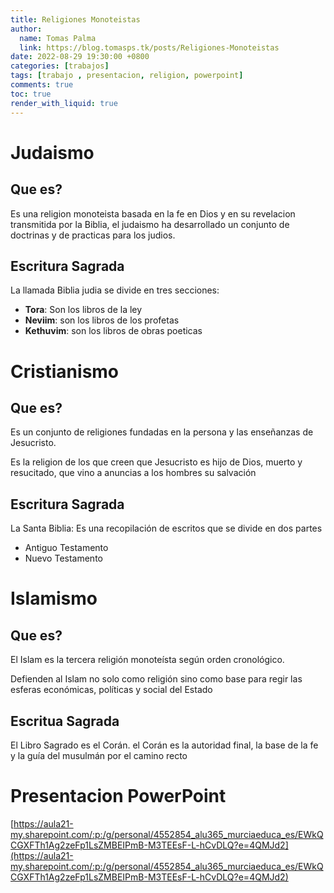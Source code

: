 ```yaml
---
title: Religiones Monoteistas
author:
  name: Tomas Palma
  link: https://blog.tomasps.tk/posts/Religiones-Monoteistas
date: 2022-08-29 19:30:00 +0800
categories: [trabajos]
tags: [trabajo , presentacion, religion, powerpoint]
comments: true
toc: true
render_with_liquid: true
---
```


# Judaismo

## Que es?
Es una religion monoteista basada en la fe en Dios y en su revelacion transmitida por la Biblia, el judaismo ha desarrollado un conjunto de doctrinas y de practicas para los judios.

## Escritura Sagrada
La llamada Biblia judia se divide en tres secciones:
- **Tora**: Son los libros de la ley
- **Neviim**: son los libros de los profetas
- **Kethuvim**: son los libros de obras poeticas

# Cristianismo

## Que es?
Es un conjunto de religiones fundadas en la persona y las enseñanzas de Jesucristo.

Es la religion de los que creen que Jesucristo es hijo de Dios, muerto y resucitado, que vino a anuncias a los hombres su salvación

## Escritura Sagrada
La Santa Biblia: Es una recopilación de escritos que se divide en dos partes
- Antiguo Testamento
- Nuevo Testamento

# Islamismo

## Que es?
El Islam es la tercera religión monoteísta según orden cronológico.

Defienden al Islam no solo como religión sino como base para regir las esferas económicas, políticas y social del Estado

## Escritua Sagrada
El Libro Sagrado es el Corán. el Corán es la autoridad final, la base de la fe y la guía del musulmán por el camino recto


# Presentacion PowerPoint
[https://aula21-my.sharepoint.com/:p:/g/personal/4552854_alu365_murciaeduca_es/EWkQCGXFTh1Ag2zeFp1LsZMBEIPmB-M3TEEsF-L-hCvDLQ?e=4QMJd2](https://aula21-my.sharepoint.com/:p:/g/personal/4552854_alu365_murciaeduca_es/EWkQCGXFTh1Ag2zeFp1LsZMBEIPmB-M3TEEsF-L-hCvDLQ?e=4QMJd2)

